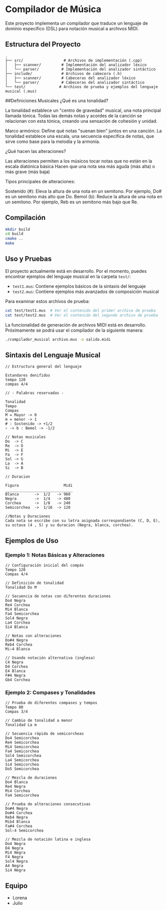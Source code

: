# Compilador de Música

Este proyecto implementa un compilador que traduce un lenguaje de dominio específico (DSL) para notación musical a archivos MIDI.

## Estructura del Proyecto

```
.
├── src/                  # Archivos de implementación (.cpp)
│   ├── scanner/         # Implementación del analizador léxico
│   └── parser/          # Implementación del analizador sintáctico
├── include/             # Archivos de cabecera (.h)
│   ├── scanner/         # Cabeceras del analizador léxico
│   └── parser/          # Cabeceras del analizador sintáctico
└── test/               # Archivos de prueba y ejemplos del lenguaje musical (.mus)
```

##Definiciones Musicales
¿Qué es una tonalidad?

La tonalidad establece un "centro de gravedad" musical, una nota principal llamada tónica. Todas las demás notas y acordes de la canción se relacionan con esta tónica, creando una sensación de cohesión y unidad.

Marco armónico:
Define qué notas "suenan bien" juntos en una canción. La tonalidad establece una escala, una secuencia específica de notas, que sirve como base para la melodía y la armonía.

¿Qué hacen las alteraciones?

Las alteraciones permiten a los músicos tocar notas que no están en la escala diatónica básica
Hacen que una nota sea más aguda (más alta) o más grave (más baja)

Tipos principales de alteraciones:

Sostenido (#):
Eleva la altura de una nota en un semitono.
Por ejemplo, Do# es un semitono más alto que Do.
Bemol (b):
Reduce la altura de una nota en un semitono.
Por ejemplo, Reb es un semitono más bajo que Re.

## Compilación
```bash
mkdir build
cd build
cmake ..
make
```

## Uso y Pruebas
El proyecto actualmente está en desarrollo. Por el momento, puedes encontrar ejemplos del lenguaje musical en la carpeta `test/`:

- `test1.mus`: Contiene ejemplos básicos de la sintaxis del lenguaje
- `test2.mus`: Contiene ejemplos más avanzados de composición musical

Para examinar estos archivos de prueba:
```bash
cat test/test1.mus  # Ver el contenido del primer archivo de prueba
cat test/test2.mus  # Ver el contenido del segundo archivo de prueba
```

La funcionalidad de generación de archivos MIDI está en desarrollo. Próximamente se podrá usar el compilador de la siguiente manera:
```bash
./compilador_musical archivo.mus -o salida.midi
```

## Sintaxis del Lenguaje Musical
```
// Estructura general del lenguaje

Estandares denifidos
tempo 120
compas 4/4

// - Palabras reservadas - 

Tonalidad
Tempo 
Compas
M = Mayor -> 0
m = menor -> 1
# : Sostenido -> +1/2
♭ -> b : Bemol -> -1/2

// Notas musicales
Do  -> C
Re  -> D
Mi  -> E
Fa  -> F
Sol -> G
La  -> A
Si  -> B

// Duracion

Figura                    Midi
______________________________
Blanca       ->  1/2   -> 960
Negra        ->  1/4   -> 480
Corchea      ->  1/8   -> 240
Semicorchea  ->  1/16  -> 120

//Notas y Duraciones
Cada nota se escribe con su letra asignada correspondiente (C, D, E), su octava (4 , 5) y su duracion (Negra, blanca, corchea).
```

## Ejemplos de Uso

### Ejemplo 1: Notas Básicas y Alteraciones
```mus
// Configuración inicial del compás
Tempo 120
Compas 4/4

// Definición de tonalidad
Tonalidad Do M

// Secuencia de notas con diferentes duraciones
Do4 Negra
Re4 Corchea
Mi4 Blanca
Fa4 Semicorchea
Sol4 Negra
La4 Corchea
Si4 Blanca

// Notas con alteraciones
Do#4 Negra
Reb4 Corchea
Mi♭4 Blanca

// Usando notación alternativa (inglesa)
C4 Negra
D4 Corchea
E4 Blanca
F#4 Negra
Gb4 Corchea 
```

### Ejemplo 2: Compases y Tonalidades
```mus
// Prueba de diferentes compases y tempos
Tempo 80
Compas 3/4

// Cambio de tonalidad a menor
Tonalidad La m

// Secuencia rápida de semicorcheas
Do4 Semicorchea
Re4 Semicorchea
Mi4 Semicorchea
Fa4 Semicorchea
Sol4 Semicorchea
La4 Semicorchea
Si4 Semicorchea
Do5 Semicorchea

// Mezcla de duraciones
Do4 Blanca
Re4 Negra
Mi4 Corchea
Fa4 Semicorchea

// Prueba de alteraciones consecutivas
Do#4 Negra
Do#4 Corchea
Reb4 Negra
Mib4 Blanca
Fa#4 Corchea
Sol♭4 Semicorchea

// Mezcla de notación latina e inglesa
Do4 Negra
D4 Negra
Mi4 Negra
F4 Negra
Sol4 Negra
A4 Negra
Si4 Negra 
```

## Equipo
- Lorena
- Julio